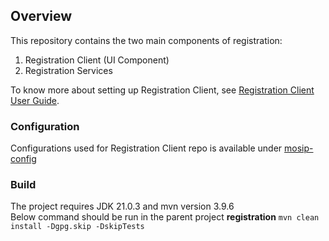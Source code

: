 ## Overview

This repository contains the two main components of registration:
1. Registration Client (UI Component)
2. Registration Services


To know more about setting up Registration Client, see [Registration Client User Guide](https://docs.mosip.io/1.2.0/modules/registration-client/registration-client-user-guide).

### Configuration
Configurations used for Registration Client repo is available under [mosip-config](https://github.com/mosip/mosip-config/blob/master/registration-default.properties)

### Build
The project requires JDK 21.0.3 and mvn version 3.9.6<br>
Below command should be run in the parent project **registration**
`mvn clean install -Dgpg.skip -DskipTests`
